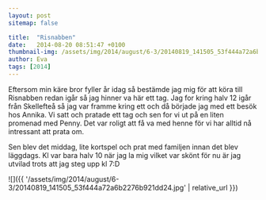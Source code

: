 ```yaml
---
layout: post
sitemap: false

title:  "Risnabben"
date:   2014-08-20 08:51:47 +0100
thumbnail-img: /assets/img/2014/august/6-3/20140819_141505_53f444a72a6b2276b921dd24.jpg
author: Eva
tags: [2014]
---
```


Eftersom min käre bror fyller år idag så bestämde jag mig för att köra till Risnabben redan igår så jag hinner va här ett tag. Jag for kring halv 12 igår från Skellefteå så jag var framme kring ett och då började jag med ett besök hos Annika. Vi satt och pratade ett tag och sen for vi ut på en liten promenad med Penny. Det var roligt att få va med henne för vi har alltid nå intressant att prata om. 

Sen blev det middag, lite kortspel och prat med familjen innan det blev läggdags. Kl var bara halv 10 när jag la mig vilket var skönt för nu är jag utvilad trots att jag steg upp kl 7:D

![]({{ '/assets/img/2014/august/6-3/20140819_141505_53f444a72a6b2276b921dd24.jpg'  | relative_url }})

